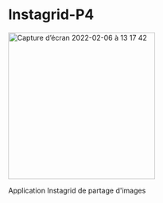 # Instagrid-P4

<img width="295" alt="Capture d’écran 2022-02-06 à 13 17 42" src="https://user-images.githubusercontent.com/48012094/152680392-d1b3a474-36df-4015-a9b5-ac8a940fe3ed.png">

Application Instagrid de partage d'images 

